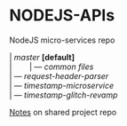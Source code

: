 # NODEJS-APIs
NodeJS micro-services repo

| _master_ **[default]** <br>
|&nbsp;&nbsp;&nbsp;&nbsp;&nbsp;&nbsp;&nbsp;&nbsp;| — _common files_<br> 
| —  _request-header-parser_ <br>
| — _timestamp-microservice_ <br>
| — _timestamp-glitch-revamp_ <br>

[Notes](https://medium.com/@junem3ta/decluttering-your-github-repository-cc4135b0567) on shared project repo
